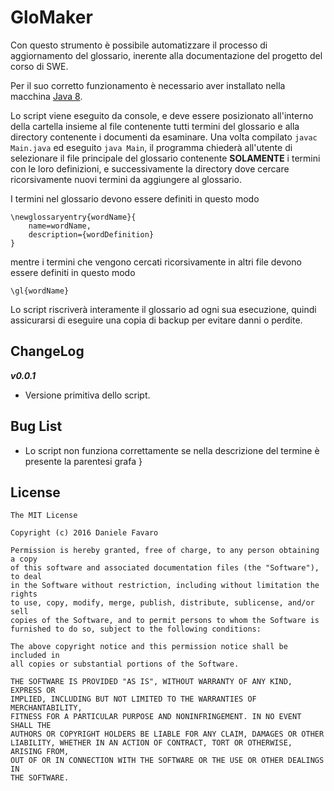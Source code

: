 # GloMaker

Con questo strumento è possibile automatizzare il processo di aggiornamento del glossario, inerente alla documentazione del progetto del corso di SWE. 

Per il suo corretto funzionamento è necessario aver installato nella macchina [Java 8](http://www.oracle.com/technetwork/java/javase/downloads/jdk8-downloads-2133151.html).

Lo script viene eseguito da console, e deve essere posizionato all'interno della cartella insieme al file contenente tutti termini del glossario e alla directory contenente i documenti da esaminare. Una volta compilato `javac Main.java` ed eseguito `java Main`, il programma chiederà all'utente di selezionare il file principale del glossario contenente **SOLAMENTE** i termini con le loro definizioni, e successivamente la directory dove cercare ricorsivamente nuovi termini da aggiungere al glossario. 

I termini nel glossario devono essere definiti in questo modo
```
\newglossaryentry{wordName}{
    name=wordName,
    description={wordDefinition}
}
```
mentre i termini che vengono cercati ricorsivamente in altri file devono essere definiti in questo modo
```
\gl{wordName}
```

Lo script riscriverà interamente il glossario ad ogni sua esecuzione, quindi assicurarsi di eseguire una copia di backup per evitare danni o perdite.

## ChangeLog
***v0.0.1***
- Versione primitiva dello script.

## Bug List
- Lo script non funziona correttamente se nella descrizione del termine è presente la parentesi grafa }

## License
```
The MIT License

Copyright (c) 2016 Daniele Favaro

Permission is hereby granted, free of charge, to any person obtaining a copy
of this software and associated documentation files (the "Software"), to deal
in the Software without restriction, including without limitation the rights
to use, copy, modify, merge, publish, distribute, sublicense, and/or sell
copies of the Software, and to permit persons to whom the Software is
furnished to do so, subject to the following conditions:

The above copyright notice and this permission notice shall be included in
all copies or substantial portions of the Software.

THE SOFTWARE IS PROVIDED "AS IS", WITHOUT WARRANTY OF ANY KIND, EXPRESS OR
IMPLIED, INCLUDING BUT NOT LIMITED TO THE WARRANTIES OF MERCHANTABILITY,
FITNESS FOR A PARTICULAR PURPOSE AND NONINFRINGEMENT. IN NO EVENT SHALL THE
AUTHORS OR COPYRIGHT HOLDERS BE LIABLE FOR ANY CLAIM, DAMAGES OR OTHER
LIABILITY, WHETHER IN AN ACTION OF CONTRACT, TORT OR OTHERWISE, ARISING FROM,
OUT OF OR IN CONNECTION WITH THE SOFTWARE OR THE USE OR OTHER DEALINGS IN
THE SOFTWARE.
```
